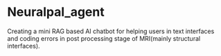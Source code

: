 # Neuralpal_agent

Creating a mini RAG based AI chatbot for helping users in text interfaces and coding errors in post processing stage of MRI(mainly structural interfaces). 
